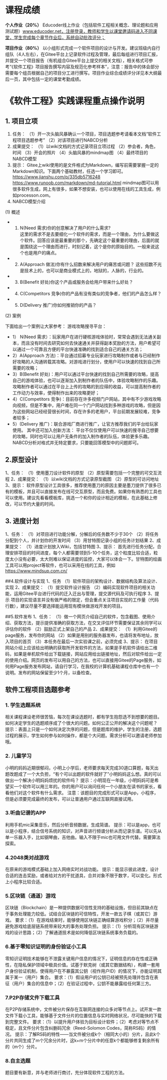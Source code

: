 # 课程成绩
**个人作业（20%）** Educoder线上作业（包括软件工程相关概念、理论题和应用测试题）www.educoder.net，注册登录，教师和学生以课堂邀请码进入不同课堂，学生完成每个章节作业后，系统自动批改评分；

**项目作业（80%）** 以小组形式完成一个软件项目的设计与开发。建议班级内自行组队（4人左右），在Gitee平台上记录软件过程及管理，最后每组进行项目汇报，并提交一个项目报告（有机组合Gitee平台上提交的相关文档），相关格式可参考“《软件工程》项目报告撰写内容及规范化参考样本”，注意：报告中的体会部分需要每个组员根据自己的项目分工进行撰写。项目作业综合成绩评分详见本大纲最后一页，其中包括一定的课堂考勤成绩。

# 《软件工程》实践课程重点操作说明

## 1. 项目立项
1. 任务：
（1）开一次头脑风暴确认一个项目，项目选题参考请看本文档“软件工程项目选题参考”
（2）对该项目进行NABCD分析
2. 成果提交：
（1）以wiki文档的方式记录项目立项过程
（2）参会者，角色，时间
（3）开会的照片
（4）头脑风暴的mindmap图
（4）最终项目的NABCD模型
3. 提示：
Gitee上wiki使用的是文件格式为Markdown，编写前需要掌握一定的Markdown知识。下面两个基础教材，任选一个学习即可。
https://www.jianshu.com/p/335db5716248
https://www.runoob.com/markdown/md-tutorial.html
mindmap图可以用很多软件生成，网上有很多，如果不想安装，也可以使用在线的工具生成，例如processon.com。
4. NABCD模型介绍

(1) 概述
- 1. N(Need 需求)你的创意解决了用户的什么需求?    
这里的需求不是去要细化一个软件的需求，而是一个理由，为什么要做这个软件。回答应该是最重要的那个，先确定这个最重要的理由，后面的就是围绕这一个理由而进行，时刻记着，这个是你的原始目的。一般来说这个也是用户的痛点。
- 2. A(Approach 做法)你有什么招数来解决用户的痛苦或问题？
这些招数不光是技术上的，也可以是商业模式上的，地狱的，人脉的，行业的。
- 3. B(Benefit 好处)你这个产品或服务会给用户带来什么好处？
- 4. C(Competitors 竞争)你的产品有没有类似的竞争者，他们的产品怎么样？
- 5. D(Delivery 推广)你如何推销你的产品？

(2) 案例

下面给出一个案例让大家参考：
游戏攻略搜寻平台：
- 1） N(Need 需求）：玩家用户在进行硬核游戏体验时，常常会遇到无法通关副本，而且没有时间去研究如何去快速通关并获得副本奖励的方法，用户希望可以通过一个可靠且方便的平台快速准确的找到适合自己的通关方法；
- 2）A(Approach 方法)：平台通过招募专业玩家进行攻略制作或者与已经制作好攻略的人沟通转载其攻略。对游戏进行划分，使用户可以快速的找到自己所需要的攻略；
- 3）B(Benefit 好处)：用户可以通过平台快速的找到自己所需要的攻略，提高自己的游戏体验，也可以逐渐加入到制作者的队伍中，体验攻略制作的乐趣。攻略制作者可以通过在平台上上传的攻略的到应得的收益，可以提高制作者的工作动力与效率，使得制作出来的攻略更好；
- 4）C(Competitors 竞争)：目前存在许多视频门户网站，其中有不少游戏攻略向视频，但是不集中，用户难在同一个门户网站找到多种游戏的攻略，但是因为这些网站已经经营很长时间，存在许多的老用户，平台前期发展较难，竞争者较多；
- 5）(Delivery 推广)：联合游戏厂商进行推广，让官方推荐我们的平台给玩家使用。
其中还可加入创新方法：
平台不仅仅使用户可以快速的搜寻自己想要的攻略，同时也可以让用户无条件的加入制作者的队伍，体验更多乐趣。
NABCD分析对格式并无特定要求，只要能回答模型中的问题即可。

## 2.原型设计
1、任务：
（1）使用墨刀设计软件的原型
（2）原型需要包括一个完整的可交互流程
2、成果提交：
（1）以wiki文档的方式记录原型截图
（2）原型的可访问地址
3、提示：
软件原型设计工具很多，推荐使用墨刀的原因主要是墨刀提供了很多已有的模板，并且可以直接发布在线可交互原型，而且免费。如果你有熟悉的工具也可以使用。建议先看看模板库，挑选一个和你的设计相近的模板，在此基础上修改，可以节约大量的时间。

## 3. 进度计划
1、任务：
（1）对项目进行功能分解，分解后的任务数不少于30个
（2）将任务分配到个人，并计划你的开发时间
（3）用甘特图记录小组的任务计划结果
2、成果提交：
（1）进度计划放入Wiki，包括甘特图
3、提示：
首先进行任务分配，合理安排项目的时间进度，每个人都需要领到5-10个任务，这个粒度比较合适，粒度太小没有必要，太大则难以保证进度的监控，大家可以体会一下。甘特图的绘画工具可以用project等软件，也可以采用在线的工具，例如 https://www.mindsup.com.cn/

##4.软件设计与实现
1、任务
（1）软件项目的架构设计、数据结构及算法设计、实现
2、成果提交：
（1）提交软件设计报告
（2）编码实现软件项目的相关功能，运用Gitee平台进行代码的迁入迁出与管理，提交源代码及可执行程序
3、提示
项目的实现语言并没有做严格的限定，但会重点关注项目实现的工作量（代码行数），建议尽量不要选择能运用现有模块做游戏开发的项目。

##5.软件发布
1、任务：
（1）做一个网页介绍自己的软件，包含截图、使用介绍、获取方法，提示提供准确的获取方法，在交叉评估环节需要保证其余同学可以评估你的软件
（2）鼓励正式上架自己的产品
2、成果提交：
（1）利用Gitee的page服务，发布你的网站
（2）如果是用别的服务器发布，也请将发布地址，放入项目的首页
（3）本任务在最后一次实验课之前，必须完成
3、提示：
在项目网站介绍上应该给出明确的获取所开发软件的方法，如果是手机软件请给出二维码，如果是单机软件给出下载链接，网站应用给出链接地址，然后对软件给出一定的使用介绍。网页的发布可以用自己的方法，也可以直接用Gitee的Page服务，如何用Page服务发布网站，请自行学习，在我校的计算机基础课程仓库中也有一个说明。发布的网站保留至少1个月，以备检查。

## 软件工程项目选题参考
### 1. 学生选题系统
相关课程课设老师很苦恼，每次在课设选题时，都有学生抱怨选不到想要的题目。如何决定学生的选题顺序成了个很大的问题。如何公正公开的解决这个问题呢？
提示：表面上只是一个如何决定次序的问题，但是题库的维护，学生的注册，选题过程的展示，学生如何参与如何操作，都是个大问题。需求分析可以邀请老师参加哦。
### 2. 儿童学习
小明的妈妈近期很郁闷，小明上小学后，老师要求每天完成30道口算题，每天出题改题成了一个大负担，“有个可以出题的软件就好了”小明妈妈这么想。真的可以做出一个解决小明妈妈烦扰的软件吗？
提示：小明现在一年级，小明妈妈可是希望买一个软件可以用三年的。你的用户可以询问任何一个小朋友在读书的家长，看看他们对这个软件有什么需求。
注意：该题目的完成形式可以是App，小程序，但是必须要完成最终的发布，可以让普通用户通过互联网直接试用。
### 3.听曲记谱的APP
利用手机mic采集音乐，然后分析音频数据，生成简谱。
提示：可以是app，也可以是小程序，结合信号系统的知识，对声音进行频谱分析从而记录乐谱。可以先从单一乐器入手，比如钢琴曲，吉他曲。输入不限于mic也可用文件代替。需要算法探索。
### 4.2048类对战游戏
在原来的游戏模式基础上加入网络实时对战功能。
提示：能显示彼此进度，设计合适的连击奖励，或者给对方的干扰道具，合并对象不限于数字，可以变化。形式上小程序比较合适。
### 5.区块链（通道）游戏
区块链（Blockchain）是一种提供数据可信性支持的基础设施，但目前其缺点在于事务处理能力较低。试结合区块链的可信特性，开发一款五子棋（或其它）游戏。
要求：（1）在游戏结束时，能够使用区块链正确结算游戏积分；（2）并尽量避免游戏给底层链系统带来较大的事务处理负担。
提示：（1）分析现有区块链游戏的设计思路；（2）了解通道技术是如何降低区块链系统事务负载的。
### 6.基于零知识证明的身份验证小工具
零知识证明技术能够在不泄露关键用户信息的情况下，证明信息的存在性或正确性，在隐私保护领域中极具价值。试基于默克树（或其它数据结构），构建一套用户身份验证机制，使得用户在不暴露其公钥（视作用户ID）的情况下，亦能证明其属于某一（用户）集合。
要求：（1）假设用户的公钥已经被预先处理并包含在表征（用户）集合的信息中；（2）在验证过程中，公钥不能暴露给任何第三方。
### 7.P2P存储文件下载工具
在P2P存储系统中，文件被分片保存在互联网连接的众多对等节点上。试开发一款文件下载小工具，能够基于文件分片的位置信息与实时网络状况，尽可能快的下载到完整文件。
要求：（1）以提升用户体验为目标设计软件；（2）考虑对等节点不稳定，且文件分片包含纠删码冗余（Reed-Solomon Codes，简称RS码）的情况。
提示：了解RS码的特性——当文件被分成k个（相同大小的）分片，且此k个分片共同生成了m个冗余分片时，这k+m个分片中的任意k个都能够修复剩余所有的（m个）分片。
### 8.自主选题
题目要有新意，并与老师进行商讨，充分体现软件工程的方法。


